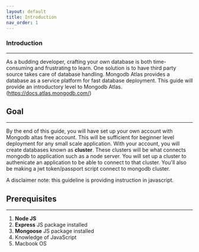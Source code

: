 ```yaml
---
layout: default
title: Introduction
nav_order: 1
---
```


### Introduction 

----

As a budding developer, crafting your own database is both time-consuming and frustrating to learn. One solution is to have third party source takes care of database handling. Mongodb Atlas provides a database as a service platform for fast database deployment. This guide will provide an introductory level to Mongodb Atlas. (https://docs.atlas.mongodb.com/)

## Goal 

----

By the end of this guide, you will have set up your own account with Mongodb altas free account. This will be sufficient for beginner level deployment for any small scale application.  With your account, you will create databases known as **cluster**. These clusters will be what connects mongodb to application such as a node server. You will set up a cluster to authenicate an application to be able to connect to that cluster. You'll also be making a jwt token/passport script connect to mongodb cluster. 

A disclaimer note: this guideline is providing instruction in javascript.

## Prerequisites

----

1. **Node JS** 
2. **Express** JS package installed
3. **Mongoose** JS package installed 
4. Knowledge of JavaScript
5. Macbook OS 





